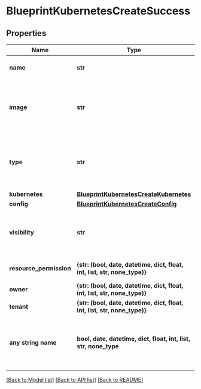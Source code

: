 # BlueprintKubernetesCreateSuccess


## Properties
Name | Type | Description | Notes
------------ | ------------- | ------------- | -------------
**name** | **str** | A name for the blueprint | [optional] 
**image** | **str** | Path to display image. Defaults to an internal Morpheus image. | [optional] 
**type** | **str** | Blueprint Type | [optional]  if omitted the server will use the default value of "kubernetes"
**kubernetes** | [**BlueprintKubernetesCreateKubernetes**](BlueprintKubernetesCreateKubernetes.md) |  | [optional] 
**config** | [**BlueprintKubernetesCreateConfig**](BlueprintKubernetesCreateConfig.md) |  | [optional] 
**visibility** | **str** | Private or Public Access | [optional]  if omitted the server will use the default value of "private"
**resource_permission** | **{str: (bool, date, datetime, dict, float, int, list, str, none_type)}** | Resource Permission Block | [optional] 
**owner** | **{str: (bool, date, datetime, dict, float, int, list, str, none_type)}** | Owner | [optional] 
**tenant** | **{str: (bool, date, datetime, dict, float, int, list, str, none_type)}** | Tenant | [optional] 
**any string name** | **bool, date, datetime, dict, float, int, list, str, none_type** | any string name can be used but the value must be the correct type | [optional]

[[Back to Model list]](../README.md#documentation-for-models) [[Back to API list]](../README.md#documentation-for-api-endpoints) [[Back to README]](../README.md)


